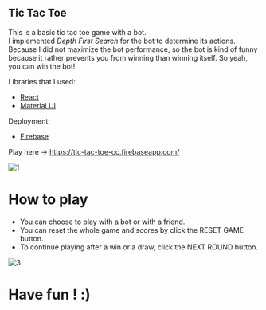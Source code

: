 ## Tic Tac Toe

This is a basic tic tac toe game with a bot.  
I implemented *Depth First Search* for the bot to determine its actions.  
Because I did not maximize the bot performance, so the bot is kind of funny because it rather prevents you from winning than winning itself. So yeah, you can win the bot!  

Libraries that I used:
- [React](https://reactjs.org/)
- [Material UI](https://material-ui.com/)  

Deployment:
- [Firebase](https://firebase.google.com/)


Play here -> https://tic-tac-toe-cc.firebaseapp.com/

![1](https://user-images.githubusercontent.com/34165109/50323344-382c7d00-04a7-11e9-92df-d0ba84092c58.PNG)

# How to play

- You can choose to play with a bot or with a friend.
- You can reset the whole game and scores by click the RESET GAME button.
- To continue playing after a win or a draw, click the NEXT ROUND button.

![3](https://user-images.githubusercontent.com/34165109/50323353-411d4e80-04a7-11e9-8673-8031cc670f32.PNG)


# Have fun ! :)
